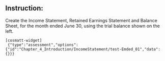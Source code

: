 ## Instruction:

Create the Income Statement, Retained Earnings Statement and Balance Sheet, for the month ended June 30, using the trial balance shown on the left. 

```
[cosmatt-widget]
 {"type":"assessment","options":{"id":"Chapter_4_Introduction/IncomeStatement/test-Emded_01","data":{}}} 
```
